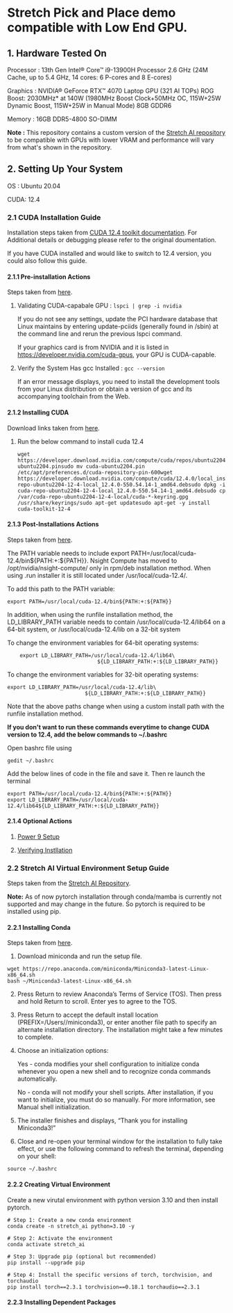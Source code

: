# Stretch Pick and Place demo compatible with Low End GPU.

## 1. Hardware Tested On

Processor : 13th Gen Intel® Core™ i9-13900H Processor 2.6 GHz (24M  Cache, up to 5.4 GHz, 14 cores: 6 P-cores and 8 E-cores)

Graphics : NVIDIA® GeForce RTX™ 4070 Laptop GPU (321 AI TOPs)
 ROG Boost: 2030MHz* at 140W (1980MHz Boost Clock+50MHz OC, 115W+25W Dynamic Boost, 115W+25W in Manual Mode)
 8GB GDDR6

Memory : 16GB DDR5-4800 SO-DIMM


**Note :** This repository contains a custom version of the [Stretch AI repository](https://github.com/hello-robot/stretch_ai) to be compatible with GPUs with lower VRAM and performance will vary from what's shown in the repository. 

## 2. Setting Up Your System

OS : Ubuntu 20.04

CUDA: 12.4

### 2.1 CUDA Installation Guide

Installation steps taken from [CUDA 12.4 toolkit documentation](https://docs.nvidia.com/cuda/archive/12.4.0/cuda-installation-guide-linux/index.html). For Additional details or debugging please refer to the original doumentation.

If you have CUDA installed and would like to switch to 12.4 version, you could also follow this guide.


#### 2.1.1 Pre-installation Actions

Steps taken from [here](https://docs.nvidia.com/cuda/archive/12.4.0/cuda-installation-guide-linux/index.html#pre-installation-actions).

1. Validating CUDA-capabale GPU : ``lspci | grep -i nvidia``
 
    If you do not see any settings, update the PCI hardware database that Linux maintains by entering update-pciids (generally found in /sbin) at the command line and rerun the previous lspci command.

    If your graphics card is from NVIDIA and it is listed in https://developer.nvidia.com/cuda-gpus, your GPU is CUDA-capable.

2. Verify the System Has gcc Installed : ``gcc --version``

   If an error message displays, you need to install the development tools from your Linux distribution or obtain a version of gcc and its accompanying toolchain from the Web.


#### 2.1.2 Installing CUDA

Download links taken from [here](https://developer.nvidia.com/cuda-12-4-0-download-archive?target_os=Linux&target_arch=x86_64&Distribution=Ubuntu&target_version=22.04&target_type=deb_local ).


1. Run the below command to install cuda 12.4

    ```
    wget https://developer.download.nvidia.com/compute/cuda/repos/ubuntu2204/x86_64/cuda-ubuntu2204.pinsudo mv cuda-ubuntu2204.pin /etc/apt/preferences.d/cuda-repository-pin-600wget https://developer.download.nvidia.com/compute/cuda/12.4.0/local_installers/cuda-repo-ubuntu2204-12-4-local_12.4.0-550.54.14-1_amd64.debsudo dpkg -i cuda-repo-ubuntu2204-12-4-local_12.4.0-550.54.14-1_amd64.debsudo cp /var/cuda-repo-ubuntu2204-12-4-local/cuda-*-keyring.gpg /usr/share/keyrings/sudo apt-get updatesudo apt-get -y install cuda-toolkit-12-4
    ```

#### 2.1.3 Post-Installations Actions

Steps taken from [here](https://docs.nvidia.com/cuda/archive/12.4.0/cuda-installation-guide-linux/index.html#post-installation-actions).


The PATH variable needs to include export PATH=/usr/local/cuda-12.4/bin${PATH:+:${PATH}}. Nsight Compute has moved to /opt/nvidia/nsight-compute/ only in rpm/deb installation method. When using .run installer it is still located under /usr/local/cuda-12.4/.

To add this path to the PATH variable:
```
export PATH=/usr/local/cuda-12.4/bin${PATH:+:${PATH}}
```
In addition, when using the runfile installation method, the LD_LIBRARY_PATH variable needs to contain /usr/local/cuda-12.4/lib64 on a 64-bit system, or /usr/local/cuda-12.4/lib on a 32-bit system

To change the environment variables for 64-bit operating systems:
```
    export LD_LIBRARY_PATH=/usr/local/cuda-12.4/lib64\
                             ${LD_LIBRARY_PATH:+:${LD_LIBRARY_PATH}}
```
To change the environment variables for 32-bit operating systems:
```
export LD_LIBRARY_PATH=/usr/local/cuda-12.4/lib\
                         ${LD_LIBRARY_PATH:+:${LD_LIBRARY_PATH}}
```
Note that the above paths change when using a custom install path with the runfile installation method.

**If you don't want to run these commands everytime to change CUDA version to 12.4, add the below commands to ~/.bashrc**


Open bashrc file using
```
gedit ~/.bashrc
```
Add the below lines of code in the file and save it. Then re launch the terminal
```
export PATH=/usr/local/cuda-12.4/bin${PATH:+:${PATH}}
export LD_LIBRARY_PATH=/usr/local/cuda-12.4/lib64${LD_LIBRARY_PATH:+:${LD_LIBRARY_PATH}}
```

#### 2.1.4 Optional Actions

1. [Power 9 Setup ](https://docs.nvidia.com/cuda/archive/12.4.0/cuda-installation-guide-linux/index.html#power9-setup)

2. [Verifying Instllation](https://docs.nvidia.com/cuda/archive/12.4.0/cuda-installation-guide-linux/index.html#power9-setup)

### 2.2 Stretch AI Virtual Environment Setup Guide

Steps taken from the [Stretch AI Repository](https://github.com/hello-robot/stretch_ai/blob/main/docs/start_with_docker_plus_virtenv.md).

**Note:** As of now pytorch installation through conda/mamba is currently not supported and may change in the future. So pytorch is required to be installed using pip.

#### 2.2.1 Installing Conda

Steps taken from [here](https://www.anaconda.com/docs/getting-started/miniconda/install#basic-install-instructions).

1. Download miniconda and run the setup file.

```
wget https://repo.anaconda.com/miniconda/Miniconda3-latest-Linux-x86_64.sh
bash ~/Miniconda3-latest-Linux-x86_64.sh
```

2. Press Return to review Anaconda’s Terms of Service (TOS). Then press and hold Return to scroll. Enter yes to agree to the TOS.

3. Press Return to accept the default install location (PREFIX=/Users/<USER>/miniconda3), or enter another file path to specify an alternate installation directory. The installation might take a few minutes to complete.

4. Choose an initialization options:

    Yes - conda modifies your shell configuration to initialize conda whenever you open a new shell and to recognize conda commands automatically.
    
    No - conda will not modify your shell scripts. After installation, if you want to initialize, you must do so manually. For more information, see Manual shell initialization.

5. The installer finishes and displays, “Thank you for installing Miniconda3!”

6. Close and re-open your terminal window for the installation to fully take effect, or use the following command to refresh the terminal, depending on your shell:
```
source ~/.bashrc
```
#### 2.2.2 Creating Virtual Environment

Create a new virutal environment with python version 3.10 and then install pytorch.

```
# Step 1: Create a new conda environment
conda create -n stretch_ai python=3.10 -y

# Step 2: Activate the environment
conda activate stretch_ai

# Step 3: Upgrade pip (optional but recommended)
pip install --upgrade pip

# Step 4: Install the specific versions of torch, torchvision, and torchaudio
pip install torch==2.3.1 torchvision==0.18.1 torchaudio==2.3.1
```

#### 2.2.3 Installing Dependent Packages
